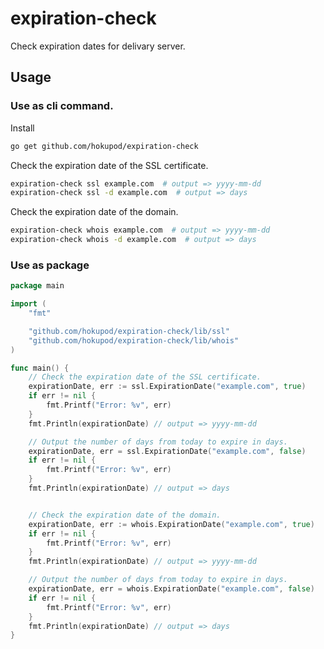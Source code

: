 expiration-check
==

Check expiration dates for delivary server.

Usage
--
### Use as cli command.
Install
```sh
go get github.com/hokupod/expiration-check
```

Check the expiration date of the SSL certificate.
```sh
expiration-check ssl example.com  # output => yyyy-mm-dd
expiration-check ssl -d example.com  # output => days
```

Check the expiration date of the domain.
```sh
expiration-check whois example.com  # output => yyyy-mm-dd
expiration-check whois -d example.com  # output => days
```

### Use as package

```go
package main

import (
	"fmt"

	"github.com/hokupod/expiration-check/lib/ssl"
	"github.com/hokupod/expiration-check/lib/whois"
)

func main() {
	// Check the expiration date of the SSL certificate.
	expirationDate, err := ssl.ExpirationDate("example.com", true)
	if err != nil {
		fmt.Printf("Error: %v", err)
	}
	fmt.Println(expirationDate) // output => yyyy-mm-dd

	// Output the number of days from today to expire in days.
	expirationDate, err = ssl.ExpirationDate("example.com", false)
	if err != nil {
		fmt.Printf("Error: %v", err)
	}
	fmt.Println(expirationDate) // output => days


	// Check the expiration date of the domain.
	expirationDate, err := whois.ExpirationDate("example.com", true)
	if err != nil {
		fmt.Printf("Error: %v", err)
	}
	fmt.Println(expirationDate) // output => yyyy-mm-dd

	// Output the number of days from today to expire in days.
	expirationDate, err = whois.ExpirationDate("example.com", false)
	if err != nil {
		fmt.Printf("Error: %v", err)
	}
	fmt.Println(expirationDate) // output => days
}
```
